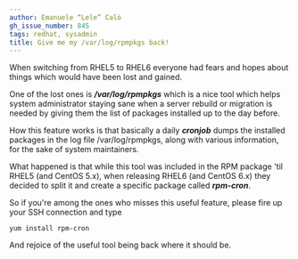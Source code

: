 ```yaml
---
author: Emanuele “Lele” Calò
gh_issue_number: 845
tags: redhat, sysadmin
title: Give me my /var/log/rpmpkgs back!
---
```




When switching from RHEL5 to RHEL6 everyone had fears and hopes about things which would have been lost and gained.

One of the lost ones is ***/var/log/rpmpkgs*** which is a nice tool which helps system administrator staying sane when a server rebuild or migration is needed by giving them the list of packages installed up to the day before.

How this feature works is that basically a daily ***cronjob*** dumps the installed packages in the log file /var/log/rpmpkgs, along with various information, for the sake of system maintainers.

What happened is that while this tool was included in the RPM package 'til RHEL5 (and CentOS 5.x), when releasing RHEL6 (and CentOS 6.x) they decided to split it and create a specific package called ***rpm-cron***.

So if you're among the ones who misses this useful feature, please fire up your SSH connection and type

```
yum install rpm-cron
```

And rejoice of the useful tool being back where it should be.


